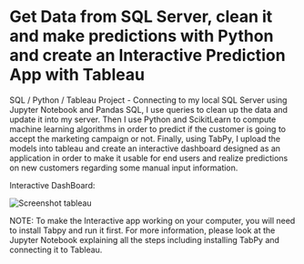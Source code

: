 # Get Data from SQL Server, clean it and make predictions with Python and create an Interactive Prediction App with Tableau
SQL / Python / Tableau Project - Connecting to my local SQL Server using Jupyter Notebook and Pandas SQL, I use queries to clean up the data and update it into my server. Then I use Python and ScikitLearn to compute machine learning algorithms in order to predict if the customer is going to accept the marketing campaign or not. Finally, using TabPy, I upload the models into tableau and create an interactive dashboard designed as an application in order to make it usable for end users and realize predictions on new customers regarding some manual input information. 

Interactive DashBoard:

![Screenshot tableau](https://user-images.githubusercontent.com/55701302/86376818-dcd86f00-bc87-11ea-9187-f4d4df658ad9.png)


NOTE: To make the Interactive app working on your computer, you will need to install Tabpy and run it first. For more information, please look at the Jupyter Notebook explaining all the steps including installing TabPy and connecting it to Tableau.
